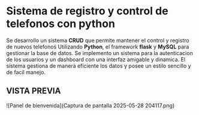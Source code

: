 # Sistema de registro y control de telefonos con python

Se desarrollo un sistema **CRUD** que permite mantener el control y registro de nuevos telefonos Utilizando **Python**, el framework **flask** y **MySQL** para gestionar la base de datos. Se implemento un sistema para la autenticacion de los usuarios y un dashboard con una interfaz amigable y dinamica. El sistema gestiona de manera eficiente los datos y posee un estilo sencillo y de facil manejo.

## VISTA PREVIA
![Panel de bienvenida](Captura de pantalla 2025-05-28 204117.png)

